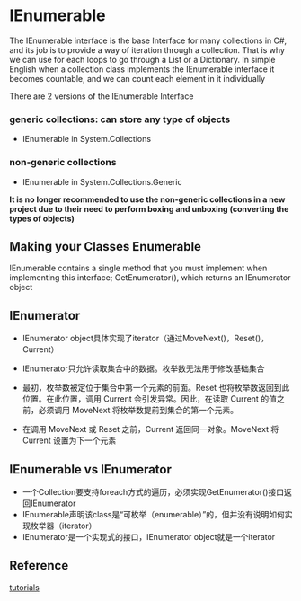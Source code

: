 ﻿# IEnumerable
The IEnumerable interface is the base Interface for many collections in C#, 
and its job is to provide a way of iteration through a collection. That is why we can use for each loops to go through a List or a Dictionary. 
In simple English when a collection class implements the IEnumerable interface it becomes countable, and we can count each element in it individually

There are 2 versions of the IEnumerable Interface

### generic collections: can store any type of objects
* IEnumerable in System.Collections
### non-generic collections
* IEnumerable <T> in System.Collections.Generic

**It is no longer recommended to use the non-generic collections in a new project
due to their need to perform boxing and unboxing (converting the types of objects)**


## Making your Classes Enumerable 
IEnumerable<T> contains a single method that you must implement when implementing this interface;
GetEnumerator(), which returns an IEnumerator<T> object


## IEnumerator
* IEnumerator object具体实现了iterator（通过MoveNext()，Reset()，Current）
* IEnumerator只允许读取集合中的数据。枚举数无法用于修改基础集合
* 最初，枚举数被定位于集合中第一个元素的前面。Reset   也将枚举数返回到此位置。在此位置，调用   Current   会引发异常。因此，在读取   Current   的值之前，必须调用   MoveNext   将枚举数提前到集合的第一个元素。  
   
* 在调用   MoveNext   或   Reset   之前，Current   返回同一对象。MoveNext   将   Current   设置为下一个元素

## IEnumerable vs IEnumerator
* 一个Collection要支持foreach方式的遍历，必须实现GetEnumerator()接口返回IEnumerator
* IEnumerable声明该class是“可枚举（enumerable）”的，但并没有说明如何实现枚举器（iterator）
* IEnumerator是一个实现式的接口，IEnumerator object就是一个iterator



## Reference
[tutorials](https://www.youtube.com/watch?v=VcAubtFBOdY)
